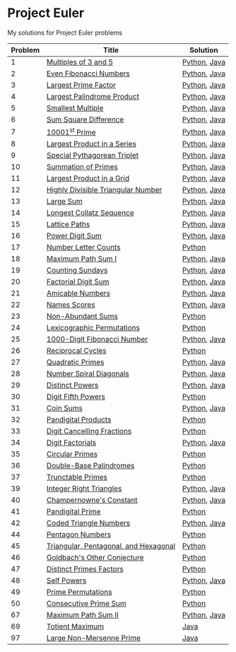 # Project Euler  
My solutions for Project Euler problems
&nbsp;  

| Problem | Title | Solution|
|---------|-------|---------|
|1|[Multiples of 3 and 5](https://projecteuler.net/problem=1)|[Python](./python/problem-1.py), [Java](./java/problem-1.java)|
|2|[Even Fibonacci Numbers](https://projecteuler.net/problem=2)|[Python](./python/problem-2.py), [Java](./java/problem-2.java)|
|3|[Largest Prime Factor](https://projecteuler.net/problem=3)|[Python](./python/problem-3.py), [Java](./java/problem-3.java)|
|4|[Largest Palindrome Product](https://projecteuler.net/problem=4)|[Python](./python/problem-4.py), [Java](./java/problem-4.java)|
|5|[Smallest Multiple](https://projecteuler.net/problem=5)|[Python](./python/problem-5/py), [Java](./java/problem-5.java)|
|6|[Sum Square Difference](https://projecteuler.net/problem=6)|[Python](./python/problem-6.py), [Java](./java/problem-6.java)|
|7|[10001<sup>st</sup> Prime](https://projecteuler.net/problem=7)|[Python](./python/problem-7.py), [Java](./java/problem-7.java)|
|8|[Largest Product in a Series](https://projecteuler.net/problem=8)|[Python](./python/problem-8.py), [Java](./java/problem-8.java)|
|9|[Special Pythagorean Triplet](https://projecteuler.net/problem=9)|[Python](./python/problem-9.py), [Java](./java/problem-9.java)|
|10|[Summation of Primes](https://projecteuler.net/problem=10)|[Python](./python/problem-10.py), [Java](./java/problem-10.java)|
|11|[Largest Product in a Grid](https://projecteuler.net/problem=11)|[Python](./python/problem-11.py), [Java](./java/problem-11.java)|
|12|[Highly Divisible Triangular Number](https://projecteuler.net/problem=12)|[Python](./python/problem-12.py), [Java](./java/problem-12.java)|
|13|[Large Sum](https://projecteuler.net/problem=13)|[Python](./python/problem-13.py), [Java](./java/problem-13.java)|
|14|[Longest Collatz Sequence](https://projecteuler.net/problem=14)|[Python](./python/problem-14.py), [Java](./java/problem-14.java)|
|15|[Lattice Paths](https://projecteuler.net/problem=15)|[Python](./python/problem-16.py), [Java](./java/problem-15.java)|
|16|[Power Digit Sum](https://projecteuler.net/problem=16)|[Python](./python/problem-16.py), [Java](./java/problem-16.java)|
|17|[Number Letter Counts](https://projecteuler.net/problem=17)|[Python](./python/problem-17.py)|
|18|[Maximum Path Sum I](https://projecteuler.net/problem=18)|[Python](./python/problem-18.py), [Java](./java/problem-18.java)|
|19|[Counting Sundays](https://projecteuler.net/problem=19)|[Python](./python/problem-19.py), [Java](./java/problem-19.java)|
|20|[Factorial Digit Sum](https://projecteuler.net/problem=20)|[Python](./python/problem-20.py), [Java](./java/problem-20.java)|
|21|[Amicable Numbers](https://projecteuler.net/problem=21)|[Python](./python/problem-21.py), [Java](./java/problem-21.java)|
|22|[Names Scores](https://projecteuler.net/problem=22)|[Python](./python/problem-22.py), [Java](./java/problem-22.java)|
|23|[Non-Abundant Sums](https://projecteuler.net/problem=23)|[Python](./python/problem-23.py)|
|24|[Lexicographic Permutations](https://projecteuler.net/problem=24)|[Python](./python/problem-24.py)|
|25|[1000-Digit Fibonacci Number](https://projecteuler.net/problem=25)|[Python](./python/problem-25.py), [Java](./java/problem-25.java)|
|26|[Reciprocal Cycles](https://projecteuler.net/problem=26)|[Python](./python/problem-26.py)|
|27|[Quadratic Primes](https://projecteuler.net/problem=27)|[Python](./python/problem-27.py), [Java](./java/problem-27.java)|
|28|[Number Spiral Diagonals](https://projecteuler.net/problem=28)|[Python](./python/problem-28.py), [Java](./java/problem-28.java)|
|29|[Distinct Powers](https://projecteuler.net/problem=29)|[Python](./python/problem-29.py), [Java](./java/problem-29.java)|
|30|[Digit Fifth Powers](https://projecteuler.net/problem=30)|[Python](./python/problem-30.py)|
|31|[Coin Sums](https://projecteuler.net/problem=31)|[Python](./python/problem-31.py), [Java](./java/problem-31.java)|
|32|[Pandigital Products](https://projecteuler.net/problem=32)|[Python](./python/problem-32.py)|
|33|[Digit Cancelling Fractions](https://projecteuler.net/problem=33)|[Python](./python/problem-33.py)|
|34|[Digit Factorials](https://projecteuler.net/problem=34)|[Python](./python/problem-34.py), [Java](./java/problem-34.java)|
|35|[Circular Primes](https://projecteuler.net/problem=35)|[Python](./python/problem-35.py)|
|36|[Double-Base Palindromes](https://projecteuler.net/problem=36)|[Python](./python/problem-36.py)|
|37|[Trunctable Primes](https://projecteuler.net/problem=37)|[Python](./python/problem-37.py)|
|39|[Integer Right Triangles](https://projecteuler.net/problem=39)|[Python](./python/problem-39.py), [Java](./java/problem-39.java)|
|40|[Champernowne's Constant](https://projecteuler.net/problem=40)|[Python](./python/problem-40.py), [Java](./java/problem-40.java)|
|41|[Pandigital Prime](https://projecteuler.net/problem=41)|[Python](./python/problem-41.py)|
|42|[Coded Triangle Numbers](https://projecteuler.net/problem=42)|[Python](./python/problem-42.py), [Java](./java/problem-42.java)|
|44|[Pentagon Numbers](https://projecteuler.net/problem=44)|[Python](./python/problem-44.py)|
|45|[Triangular, Pentagonal, and Hexagonal](https://projecteuler.net/problem=45)|[Python](./python/problem-45.py)|
|46|[Goldbach's Other Conjecture](https://projecteuler.net/problem=46)|[Python](./python/problem-46.py)|
|47|[Distinct Primes Factors](https://projecteuler.net/problem=47)|[Python](./python/problem-47.py)|
|48|[Self Powers](https://projecteuler.net/problem=48)|[Python](./python/problem-48.py), [Java](./java/problem-48.java)|
|49|[Prime Permutations](https://projecteuler.net/problem=49)|[Python](./python/problem-49.py)|
|50|[Consecutive Prime Sum](https://projecteuler.net/problem=50)|[Python](./python/problem-50.py)|
|67|[Maximum Path Sum II](https://projecteuler.net/problem=67)|[Python](./python/problem-67.py), [Java](./java/problem-67.java)|
|69|[Totient Maximum](https://projecteuler.net/problem=69)|[Java](./java/problem-69.java)|
|97|[Large Non-Mersenne Prime](https://projecteuler.net/problem=97)|[Java](.java/problem-97.java)|